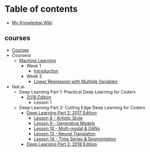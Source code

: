 # Table of contents

* [My Knowledge Wiki](README.md)

## courses

* [Courses](courses/courses.md)
* Coursera
  * [Machine Learning](courses/coursera/machine-learning/README.md)
    * Week 1
      * [Introduction](courses/coursera/machine-learning/week-1/introduction.md)
    * Week 2
      * [Linear Regression with Multiple Variables](courses/coursera/machine-learning/week-2/linear-regression-with-multiple-variables.md)
* fast.ai
  * Deep Learning Part 1: Practical Deep Learning for Coders
    * [2018 Edition](courses/fast.ai/deep-learning-part-1-practical-deep-learning-for-coders/2018-edition/README.md)
      * Lesson 1
  * Deep Learning Part 2: Cutting Edge Deep Learning for Coders
    * [Deep Learning Part 2: 2017 Edition](courses/fast.ai/deep-learning-part-2-cutting-edge-deep-learning-for-coders/2017-edition/README.md)
      * [Lesson 8 - Artistic Style](courses/fast.ai/deep-learning-part-2-cutting-edge-deep-learning-for-coders/2017-edition/lesson-8.md)
      * [Lesson 9 - Generative Models](courses/fast.ai/deep-learning-part-2-cutting-edge-deep-learning-for-coders/2017-edition/lesson-9.md)
      * [Lesson 10 - Multi-modal & GANs](courses/fast.ai/deep-learning-part-2-cutting-edge-deep-learning-for-coders/2017-edition/lesson-10.md)
      * [Lesson 13 - Neural Translation](courses/fast.ai/deep-learning-part-2-cutting-edge-deep-learning-for-coders/2017-edition/lesson-13.md)
      * [Lesson 14 - Time Series & Segmentation](courses/fast.ai/deep-learning-part-2-cutting-edge-deep-learning-for-coders/2017-edition/lesson-14.md)
    * [Deep Learning Part 2: 2018 Edition](courses/fast.ai/deep-learning-part-2-cutting-edge-deep-learning-for-coders/2018-edition.md)

